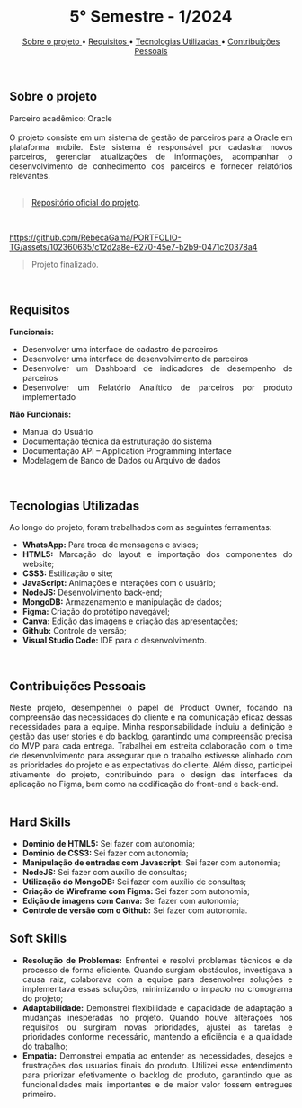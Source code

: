 <h1 align="center"> 5° Semestre - 1/2024 </h1>
<p align="center">
  <a href ="#sobre-o-projeto"> Sobre o projeto  </a>  • 
  <a href ="#requisitos"> Requisitos </a>  • 
  <a href ="#tecnologias-utilizadas"> Tecnologias Utilizadas </a>  •
  <a href ="#contribuições-pessoais"> Contribuições Pessoais </a>  
</p>

<br>

## Sobre o projeto 

<div align="justify">
  Parceiro acadêmico: Oracle
  <br><br>
  O projeto consiste em um sistema de gestão de parceiros para a Oracle em plataforma mobile. Este sistema é responsável por cadastrar novos parceiros, gerenciar atualizações de informações, acompanhar o desenvolvimento de conhecimento dos parceiros e fornecer relatórios relevantes.
  
<div><br>
  
> [Repositório oficial do projeto](https://github.com/atomofatec/API-ORACLE).

<br>


https://github.com/RebecaGama/PORTFOLIO-TG/assets/102360635/c12d2a8e-6270-45e7-b2b9-0471c20378a4


> Projeto finalizado.

<br>
  
## Requisitos 
 
**Funcionais:**<br>
- Desenvolver uma interface de cadastro de parceiros
- Desenvolver uma interface de desenvolvimento de parceiros
- Desenvolver um Dashboard de indicadores de desempenho de parceiros
- Desenvolver um Relatório Analítico de parceiros por produto implementado

**Não Funcionais:**<br>
- Manual do Usuário
- Documentação técnica da estruturação do sistema
- Documentação API – Application Programming Interface
- Modelagem de Banco de Dados ou Arquivo de dados

<br>

## Tecnologias Utilizadas
Ao longo do projeto, foram trabalhados com as seguintes ferramentas:
<br>
  - **WhatsApp:** Para troca de mensagens e avisos;
  - **HTML5:** Marcação do layout e importação dos componentes do website; 
  - **CSS3:** Estilização o site;
  - **JavaScript:** Animações e interações com o usuário;
  - **NodeJS:** Desenvolvimento back-end;
  - **MongoDB:** Armazenamento e manipulação de dados;
  - **Figma:** Criação do protótipo navegável;
  - **Canva:** Edição das imagens e criação das apresentações;
  - **Github:** Controle de versão;
  - **Visual Studio Code:** IDE para o desenvolvimento.
  
<br>

## Contribuições Pessoais
<div align="justify">
Neste projeto, desempenhei o papel de Product Owner, focando na compreensão das necessidades do cliente e na comunicação eficaz dessas necessidades para a equipe. Minha responsabilidade incluiu a definição e gestão das user stories e do backlog, garantindo uma compreensão precisa do MVP para cada entrega. Trabalhei em estreita colaboração com o time de desenvolvimento para assegurar que o trabalho estivesse alinhado com as prioridades do projeto e as expectativas do cliente. Além disso, participei ativamente do projeto, contribuindo para o design das interfaces da aplicação no Figma, bem como na codificação do front-end e back-end.
  
<div>

<br>

## Hard Skills
  - **Dominio de HTML5:** Sei fazer com autonomia;
  - **Dominio de CSS3:** Sei fazer com autonomia;
  - **Manipulação de entradas com Javascript:** Sei fazer com autonomia;
  - **NodeJS:** Sei fazer com auxílio de consultas;
  - **Utilização do MongoDB:** Sei fazer com auxílio de consultas; 
  - **Criação de Wireframe com Figma:** Sei fazer com autonomia;
  - **Edição de imagens com Canva:** Sei fazer com autonomia;
  - **Controle de versão com o Github:** Sei fazer com autonomia.


## Soft Skills
 - **Resolução de Problemas:** Enfrentei e resolvi problemas técnicos e de processo de forma eficiente. Quando surgiam obstáculos, investigava a causa raiz, colaborava com a equipe para desenvolver soluções e implementava essas soluções, minimizando o impacto no cronograma do projeto;
- **Adaptabilidade:** Demonstrei flexibilidade e capacidade de adaptação a mudanças inesperadas no projeto. Quando houve alterações nos requisitos ou surgiram novas prioridades, ajustei as tarefas e prioridades conforme necessário, mantendo a eficiência e a qualidade do trabalho;
 - **Empatia:** Demonstrei empatia ao entender as necessidades, desejos e frustrações dos usuários finais do produto. Utilizei esse entendimento para priorizar efetivamente o backlog do produto, garantindo que as funcionalidades mais importantes e de maior valor fossem entregues primeiro.
